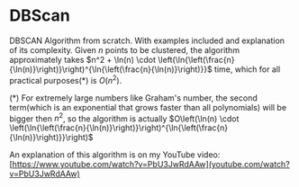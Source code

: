 # DBScan
DBSCAN Algorithm from scratch. With examples included and explanation of its complexity.
Given $n$ points to be clustered, the algorithm approximately takes $n^2 + \ln(n) \cdot \left(\ln{\left(\frac{n}{\ln(n)}\right)}\right)^{\ln{\left(\frac{n}{\ln(n)}\right)}}$ time, which for all practical purposes($*$) is $O(n^2)$.

$(*)$ For extremely large numbers like Graham's number, the second term(which is an exponential that grows faster than all polynomials) will be bigger then $n^2$, so the algorithm is actually $O\left(\ln(n) \cdot \left(\ln{\left(\frac{n}{\ln(n)}\right)}\right)^{\ln{\left(\frac{n}{\ln(n)}\right)}}\right)$

An explanation of this algorithm is on my YouTube video: [https://www.youtube.com/watch?v=PbU3JwRdAAw](youtube.com/watch?v=PbU3JwRdAAw)
